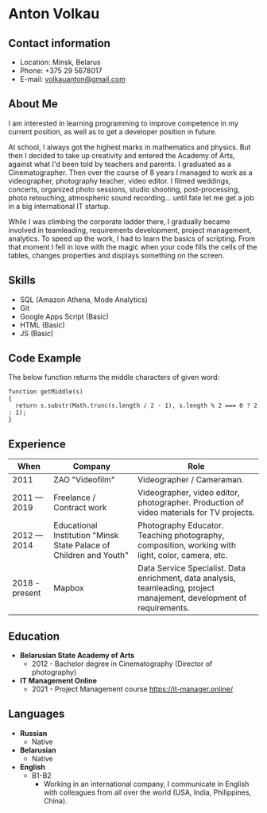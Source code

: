 # Anton Volkau

## Contact information
- Location: Minsk, Belarus
- Phone: +375 29 5678017
- E-mail: volkauanton@gmail.com

## About Me 

I am interested in learning programming to improve competence in my current position, as well as to get a developer position in future.

At school, I always got the highest marks in mathematics and physics. But then I decided to take up creativity and entered the Academy of Arts, against what I'd been told by teachers and parents. I graduated as a Cinematographer. Then over the course of 8 years I managed to work as a videographer, photography teacher, video editor. I filmed weddings, concerts, organized photo sessions, studio shooting, post-processing, photo retouching, atmospheric sound recording... until fate let me get a job in a big international IT startup. 

While I was climbing the corporate ladder there, I gradually became involved in teamleading, requirements development, project management, analytics. To speed up the work, I had to learn the basics of scripting. From that moment I fell in love with the magic when your code fills the cells of the tables, changes properties and displays something on the screen.

## Skills 
- SQL (Amazon Athena, Mode Analytics)
- Git
- Google Apps Script (Basic)
- HTML (Basic)
- JS (Basic)


## Code Example

The below function returns the middle characters of given word:

```
function getMiddle(s)
{
  return s.substr(Math.trunc(s.length / 2 - 1), s.length % 2 === 0 ? 2 : 1);
}
```


## Experience

When | Company | Role
-- | -- | --
2011 | ZAO "Videofilm" | Videographer / Cameraman.
2011 — 2019 | Freelance / Contract work | Videographer, video editor, photographer. Production of video materials for TV projects.
2012 — 2014 | Educational Institution "Minsk State Palace of Children and Youth" | Photography Educator. Teaching photography, composition, working with light, color, camera, etc.
2018 - present | Mapbox | Data Service Specialist. Data enrichment, data analysis, teamleading, project manajement, development of requirements.


## Education 

- **Belarusian State Academy of Arts**
  - 2012 - Bachelor degree in Cinematography (Director of photography)
- **IT Management Online**
  - 2021 - Project Management course https://it-manager.online/

## Languages
- **Russian** 
  - Native 
- **Belarusian** 
  - Native
- **English**
  - B1-B2 
    - Working in an international company, I communicate in English with colleagues from all over the world (USA, India, Philippines, China).
